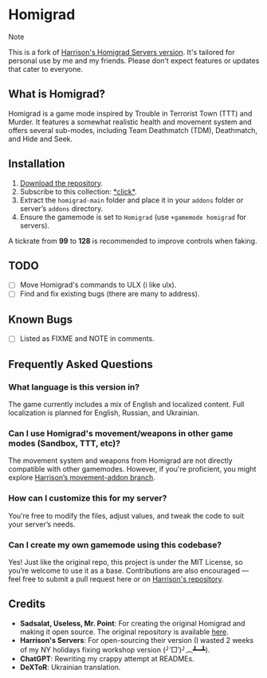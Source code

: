 # Homigrad

> [!NOTE]
> This is a fork of [Harrison's Homigrad Servers version](https://github.com/harrisoniam/homigrad).
> It's tailored for personal use by me and my friends. Please don’t expect features or updates that cater to everyone.

## What is Homigrad?

Homigrad is a game mode inspired by Trouble in Terrorist Town (TTT) and Murder. It features a somewhat realistic health and movement system and offers several sub-modes, including Team Deathmatch (TDM), Deathmatch, and Hide and Seek.

## Installation

1. [Download the repository](https://github.com/JonnyBro/homigrad/archive/refs/heads/main.zip).
2. Subscribe to this collection: [\*click\*](https://steamcommunity.com/sharedfiles/filedetails/?id=3393369855).
1. Extract the `homigrad-main` folder and place it in your `addons` folder or server’s `addons` directory.
1. Ensure the gamemode is set to `Homigrad` (use `+gamemode homigrad` for servers).

A tickrate from **99** to **128** is recommended to improve controls when faking.

## TODO

- [ ] Move Homigrad's commands to ULX (i like ulx).
- [ ] Find and fix existing bugs (there are many to address).

## Known Bugs

- [ ] Listed as FIXME and NOTE in comments.

## Frequently Asked Questions

### What language is this version in?

The game currently includes a mix of English and localized content. Full localization is planned for English, Russian, and Ukrainian.

### Can I use Homigrad's movement/weapons in other game modes (Sandbox, TTT, etc)?

The movement system and weapons from Homigrad are not directly compatible with other gamemodes. However, if you're proficient, you might explore [Harrison’s movement-addon branch](https://github.com/harrisoniam/homigrad/tree/movement-addon).

### How can I customize this for my server?

You’re free to modify the files, adjust values, and tweak the code to suit your server’s needs.

### Can I create my own gamemode using this codebase?

Yes! Just like the original repo, this project is under the MIT License, so you’re welcome to use it as a base. Contributions are also encouraged — feel free to submit a pull request here or on [Harrison's repository](https://github.com/harrisoniam/homigrad).

## Credits

- **Sadsalat, Useless, Mr. Point**: For creating the original Homigrad and making it open source. The original repository is available [here](https://github.com/sadsalat/Orignal-Homigrad).
- **Harrison's Servers**: For open-sourcing their version (I wasted 2 weeks of my NY holidays fixing workshop version (╯‵□′)╯︵┻━┻).
- **ChatGPT**: Rewriting my crappy attempt at READMEs.
- **DeXToR**: Ukrainian translation.
